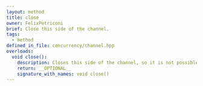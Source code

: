 ```yaml
---
layout: method
title: close
owner: FelixPetriconi
brief: Close this side of the channel.
tags:
  - method
defined_in_file: concurrency/channel.hpp
overloads:
  void close():
    description: Closes this side of the channel, so it is not possible to send new values into it. It does not destruct the channel; already sent values will be processed.
    return: __OPTIONAL__
    signature_with_names: void close()
---
```

